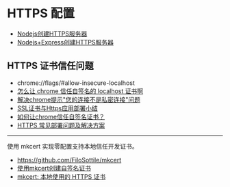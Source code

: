 # HTTPS 配置

- [Nodejs创建HTTPS服务器](http://blog.fens.me/nodejs-https-server/)
- [Nodejs+Express创建HTTPS服务器](https://www.jianshu.com/p/adea78d80841)

## HTTPS 证书信任问题

- chrome://flags/#allow-insecure-localhost
- [怎么让 chrome 信任自签名的 localhost 证书啊](https://global.v2ex.com/t/365406)
- [解决chrome提示"您的连接不是私密连接"问题](https://github.com/mrdulin/blog/issues/32)
- [SSL证书与Https应用部署小结](https://www.jianshu.com/p/8a40a03c36cc)
- [如何让chrome信任自签名证书？](https://www.jianshu.com/p/35c31b865bb9)
- [HTTPS 常见部署问题及解决方案](https://imququ.com/post/troubleshooting-https.html)

---

使用 mkcert 实现零配置支持本地信任开发证书。

- https://github.com/FiloSottile/mkcert
- [使用mkcert创建自签名证书](https://juejin.im/post/5cca748b51882524fb7243c6)
- [mkcert: 本地使用的 HTTPS 证书](https://zhuanlan.zhihu.com/p/54441577)

